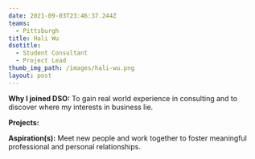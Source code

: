 ```yaml
---
date: 2021-09-03T23:46:37.244Z
teams:
  - Pittsburgh
title: Hali Wu
dsotitle:
  - Student Consultant
  - Project Lead
thumb_img_path: /images/hali-wu.png
layout: post
---
```

**Why I joined DSO:** To gain real world experience in consulting and to discover where my interests in business lie.

**Projects:** 

**Aspiration(s):** Meet new people and work together to foster meaningful professional and personal relationships.